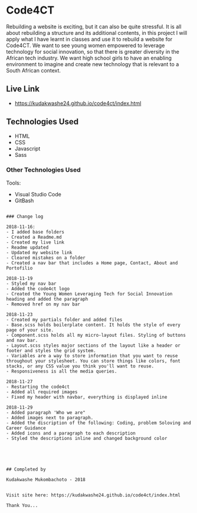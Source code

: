 # Code4CT

Rebuilding a website is exciting, but it can also be quite stressful. It is all about rebuilding a structure and its additional contents, in this project I will apply what I have learnt in classes and use it to rebuild a website for Code4CT. We want to see young women empowered to leverage technology for social innovation, so that there is greater diversity in the African tech industry. We want high school girls to have an enabling environment to imagine and create new technology that is relevant to a South African context.


## Live Link
- https://kudakwashe24.github.io/code4ct/index.html

## Technologies Used

 - HTML
 - CSS
 - Javascript
 - Sass


### Other Technologies Used

Tools:

- Visual Studio Code
- GitBash

```

### Change log

2018-11-16:
- I added base folders
- Created a Readme.md
- Created my live link
- Readme updated
- Updated my website link
- Cleared mistakes on a folder
- Created a nav bar that includes a Home page, Contact, About and Portofilio

2018-11-19
- Styled my nav bar
- Added the code4ct logo
- Created the Young Women Leveraging Tech for Social Innovation heading and added the paragraph
- Removed href on my nav bar

2018-11-23
- Created my partials folder and added files
- Base.scss holds boilerplate content. It holds the style of every page of your site.
- Component.scss holds all my micro-layout files. Styling of buttons and nav bar.
- Layout.scss styles major sections of the layout like a header or footer and styles the grid system.
- Variables are a way to store information that you want to reuse throughout your stylesheet. You can store things like colors, font stacks, or any CSS value you think you'll want to reuse.
- Responsiveness is all the media queries.

2018-11-27
- Restarting the code4ct
- Added all required images
- Fixed my header with navbar, everything is displayed inline

2018-11-29
- Added paragraph 'Who we are"
- Added images next to paragraph. 
- Added the discription of the following: Coding, problem Soloving and Career Guidance
- Added icons and a paragraph to each description
- Styled the descriptions inline and changed background color

 



## Completed by

Kudakwashe Mukombachoto - 2018


Visit site here: https://kudakwashe24.github.io/code4ct/index.html

Thank You...